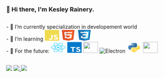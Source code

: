 ### 👋 Hi there, I'm Kesley Rainery.
##
<div>
- 🔭 I’m currently specialization in developement world<br>
- 📖 I’m  learning <img "alt="Js" height="30" width="40"src="https://raw.githubusercontent.com/devicons/devicon/master/icons/javascript/javascript-plain.svg"> <img  alt="HTML" height="30" width="40" src="https://raw.githubusercontent.com/devicons/devicon/master/icons/html5/html5-original.svg"> <img alt="CSS" height="30" width="40" src="https://raw.githubusercontent.com/devicons/devicon/master/icons/css3/css3-original.svg"><br>
- 🌱 For the future: <img alt="React" height="30" width="40" src="https://raw.githubusercontent.com/devicons/devicon/master/icons/react/react-original.svg"> <img  alt="Ts" height="30" width="40" src="https://raw.githubusercontent.com/devicons/devicon/master/icons/typescript/typescript-plain.svg"> <img height="30" width="40" src="https://cdn.jsdelivr.net/gh/devicons/devicon/icons/angularjs/angularjs-original.svg" /> <img alt="Electron" height="30" width="40" src="https://cdn.jsdelivr.net/gh/devicons/devicon/icons/electron/electron-original.svg" />
<img alt="Python" height="30" width="40" src="https://raw.githubusercontent.com/devicons/devicon/master/icons/python/python-original.svg"> <img height="30" width="40" src="https://cdn.jsdelivr.net/gh/devicons/devicon/icons/nodejs/nodejs-original.svg" />          
          
</div>

##

<div>
  <a href="https://www.instagram.com/bers3rkess/?hl=pt-br" target="_blank"><img src="https://img.shields.io/badge/Instagram-E4405F?style=for-the-badge&logo=instagram&logoColor=white"></a>
  <a href = "mailto:kesleyrainery.21@gmail.com"><img src="https://img.shields.io/badge/-Gmail-%23333?style=for-the-badge&logo=gmail&logoColor=white" target="_blank">
  <a href="https://www.linkedin.com/in/kesleyrainery/" target="_blank"><img src="https://img.shields.io/badge/-LinkedIn-%230077B5?style=for-the-badge&logo=linkedin&logoColor=white" target="_blank"></a>
  </a>
</div>
